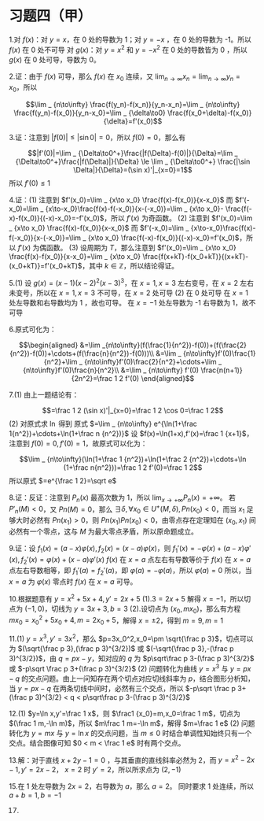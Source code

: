 # 习题四（甲）

1.对 $f(x)$：对 $y=x$，在 0 处的导数为 1；对 $y=-x$ ，在 0 处的导数为 -1。所以 $f(x)$ 在 0 处不可导
对 $g(x)$：对 $y=x^2$ 和 $y=-x^2$ 在 0 处的导数皆为 0 ，所以 $g(x)$ 在 0 处可导，导数为 0。

2.证：由于 $f(x)$ 可导，那么 $f(x)$ 在 $x_0$ 连续，又 $\lim _{n\to\infty}x_n=\lim _ {n\to\infty} y_n=x_0$，所以

$$\lim _ {n\to\infty} \frac{f(y_n)-f(x_n)}{y_n-x_n}=\lim _ {n\to\infty} \frac{f(y_n)-f(x_0)}{y_n-x_0}=\lim _ {\delta\to0} \frac{f(x_0+\delta)-f(x_0)}{\delta}=f'(x_0)$$

3.证：注意到 $|f(0)| \le |\sin 0|=0$，所以 $f(0)=0$，那么有

$$|f'(0)|=\lim _ {\Delta\to0^+}\frac{|f(\Delta)-f(0)|}{\Delta}=\lim _ {\Delta\to0^+}\frac{|f(\Delta)|}{\Delta} \le \lim _ {\Delta\to0^+} \frac{|\sin \Delta|}{\Delta}=(\sin x)'|_{x=0}=1$$
所以 $f'(0) \le 1$

4.证：(1) 注意到 $f'(x_0)=\lim _ {x\to x_0} \frac{f(x)-f(x_0)}{x-x_0}$ 而 $f'(-x_0)=\lim _ {x\to-x_0}\frac{f(x)-f(-x_0)}{x-(-x_0)}=\lim _ {x\to x_0}- \frac{f(-x)-f(x_0)}{(-x)-x_0}=-f'(x_0)$，所以 $f'(x)$ 为奇函数。
(2) 注意到 $f'(x_0)=\lim _ {x\to x_0} \frac{f(x)-f(x_0)}{x-x_0}$ 而 $f'(-x_0)=\lim _ {x\to-x_0}\frac{f(x)-f(-x_0)}{x-(-x_0)}=\lim _ {x\to x_0} \frac{f(-x)-f(x_0)}{(-x)-x_0}=f'(x_0)$，所以 $f'(x)$ 为偶函数。
(3) 设周期为 $T$，那么注意到 $f'(x_0)=\lim _ {x\to x_0} \frac{f(x)-f(x_0)}{x-x_0}=\lim _ {x\to x_0} \frac{f(x+kT)-f(x_0+kT)}{(x+kT)-(x_0+kT)}=f'(x_0+kT)$，其中 $k\in\mathbb{Z}$，所以结论得证。

5.(1) 设 $g(x)=(x-1)(x-2)^2(x-3)^3$，在 $x=1,x=3$ 左右变号，在 $x=2$ 左右未变号，所以在 $x=1,x=3$ 不可导，在 $x=2$ 处可导
(2) 在 $0$ 处可导
在 $x=1$ 处左导数和右导数均为 1 ，故也可导。
在 $x=-1$ 处左导数为 -1 右导数为 1，故不可导

6.原式可化为：

$$\begin{aligned}
&=\lim _{n\to\infty}(f(\frac{1}{n^2})-f(0))+(f(\frac{2}{n^2})-f(0))+\cdots+(f(\frac{n}{n^2})-f(0)))\\
&=\lim _ {n\to\infty}f'(0)\frac{1}{n^2}+\lim _ {n\to\infty}f'(0)\frac{2}{n^2}+\cdots+\lim _ {n\to\infty}f'(0)\frac{n}{n^2}\\
&=\lim _ {n\to\infty} f'(0) \frac{n(n+1)}{2n^2}=\frac 1 2 f'(0)
\end{aligned}$$

7.(1) 由上一题结论有：

$$=\frac 1 2 (\sin x)'|_{x=0}=\frac 1 2 \cos 0=\frac 1 2$$
(2) 对原式求 $\ln$ 得到 原式 $=\lim _ {n\to\infty} e^{\ln(1+\frac 1{n^2})+\cdots+\ln(1+\frac n {n^2})}$
设 $f(x)=\ln(1+x),f'(x)=\frac 1 {x+1}$，注意到 $f(0)=0,f'(0)=1$，故原式可以化为：

$$\lim _ {n\to\infty}(\ln(1+\frac 1 {n^2})+\ln(1+\frac 2 {n^2})+\cdots+\ln (1+\frac n{n^2}))=\frac 1 2 f'(0)=\frac 1 2$$
所以原式 $=e^{\frac 1 2}=\sqrt e$

8.证：反证：注意到 $P_n(x)$ 最高次数为 $1$，所以 $\lim _ {x\to+\infty}P_n(x)=+\infty$。
若 $P'_n(M) < 0$，又 $Pn(M)=0$，那么 $\exists\delta,\forall x_0\in U^+(M,\delta),Pn(x_0) < 0$，而当 $x_1$ 足够大时必然有 $Pn(x_1) > 0$，则 $Pn(x_1)Pn(x_0) < 0$，由零点存在定理知在 $(x_0,x_1)$ 间必然有一个零点，这与 $M$ 为最大零点矛盾，所以原命题成立。

9.证：设 $f_1(x)=(a-x)\varphi(x),f_2(x)=(x-a)\varphi(x)$，则 $f_1'(x)=-\varphi(x)+(a-x)\varphi'(x),f_2'(x)=\varphi(x)+(x-a)\varphi'(x)$
$f(x)$ 在 $x=a$ 点左右有导数等价于 $f(x)$ 在 $x=a$ 点左右导数相等，即 $f_1'(a)=f_2'(a)$，即 $\varphi(a)=-\varphi(a)$，所以 $\varphi(a)=0$
所以，当 $x=a$ 为 $\varphi(x)$ 零点时 $f(x)$ 在 $x=a$ 可导。

10.根据题意有 $y=x^2+5x+4,y'=2x+5$
(1).$3=2x+5$ 解得 $x=-1$，所以切点为 $(-1,0)$，切线为 $y=3x+3,b=3$
(2).设切点为 $(x_0,mx_0)$，那么有方程 $mx_0=x_0^2+5x_0+4,m=2x_0+5$，解得 $x=\pm 2$，得到 $m=9,m=1$

11.(1) $y=x^3,y'=3x^2$，那么 $p=3x_0^2,x_0=\pm \sqrt{\frac p 3}$，切点可以为 $(\sqrt{\frac p 3},(\frac p 3)^{3/2})$ 或 $(-\sqrt{\frac p 3},-(\frac p 3)^{3/2})$，由 $q=px-y$，知对应的 $q$ 为 $p\sqrt\frac p 3-(\frac p 3)^{3/2}$ 或 $-p\sqrt \frac p 3+(\frac p 3)^{3/2}$
(2) 问题转化为曲线 $y=x^3$ 与 $y=px-q$ 的交点问题。由上一问知存在两个切点对应切线斜率为 $p$，结合图形分析知，当 $y=px-q$ 在两条切线中间时，必然有三个交点，所以 $-p\sqrt \frac p 3+(\frac p 3)^{3/2} < q < p\sqrt\frac p 3-(\frac p 3)^{3/2}$

12.(1) $y=\ln x,y'=\frac 1 x$，则 $\frac1 {x_0}=m,x_0=\frac 1 m$，切点为 $(\frac 1 m,-\ln m)$，所以 $m\frac 1 m=-\ln m$，解得 $m=\frac 1 e$
(2) 问题转化为 $y=mx$ 与 $y=\ln x$ 的交点问题，当 $m\le 0$ 时结合单调性知始终只有一个交点。结合图像可知 $0 < m < \frac 1 e$ 时有两个交点。

13.解：对于直线 $x+2y-1=0$ ，与其垂直的直线斜率必然为 2，而 $y=x^2-2x-1,y'=2x-2$， $x=2$ 时 $y'=2$，所以所求点为 $(2,-1)$

15.在 $1$ 处左导数为 $2x=2$，右导数为 $a$，那么 $a=2$。
同时要求 $1$ 处连续，所以 $a+b=1,b=-1$

17.